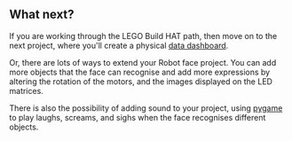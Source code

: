 ## What next?

If you are working through the LEGO Build HAT path, then move on to the next project, where you'll create a physical [data dashboard](projects.raspberrypi.org/en/projects/lego-data-dash).

Or, there are lots of ways to extend your Robot face project. You can add more objects that the face can recognise and add more expressions by altering the rotation of the motors, and the images displayed on the LED matrices.

There is also the possibility of adding sound to your project, using [pygame](https://www.pygame.org/wiki/GettingStarted) to play laughs, screams, and sighs when the face recognises different objects.




